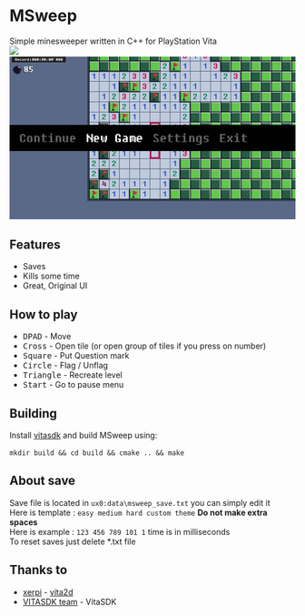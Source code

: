 # MSweep
Simple minesweeper written in C++ for PlayStation Vita<br>
[<img src="https://img.shields.io/badge/release-v1.2.1-blue.svg">](https://github.com/Creckeryop/MSweep/releases)
<img src="screenshots/screenshots.gif">
## Features
* Saves
* Kills some time
* Great, Original UI
## How to play
* <kbd>DPAD</kbd> - Move
* <kbd>Cross</kbd> - Open tile (or open group of tiles if you press on number)
* <kbd>Square</kbd> - Put Question mark
* <kbd>Circle</kbd> - Flag / Unflag
* <kbd>Triangle</kbd> - Recreate level
* <kbd>Start</kbd> - Go to pause menu
## Building
Install [vitasdk](https://github.com/vitasdk) and build MSweep using:

```
mkdir build && cd build && cmake .. && make
```
## About save
Save file is located in `ux0:data\msweep_save.txt` you can simply edit it<br>
Here is template : `easy medium hard custom theme` <b>Do not make extra spaces</b><br>
Here is example : `123 456 789 101 1` time is in milliseconds<br>
To reset saves just delete *.txt file
## Thanks to
* [xerpi](https://github.com/xerpi/) - [vita2d](https://github.com/xerpi/libvita2d)<br>
* [VITASDK team](https://github.com/vitasdk) - VitaSDK
